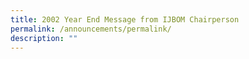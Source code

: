 ```yaml
---
title: 2002 Year End Message from IJBOM Chairperson
permalink: /announcements/permalink/
description: ""
---
```

